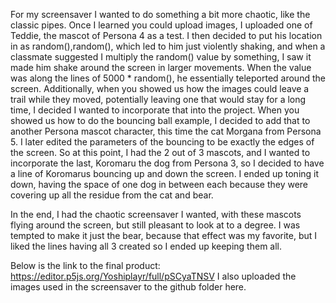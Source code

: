 For my screensaver I wanted to do something a bit more chaotic, like the classic pipes.
Once I learned you could upload images, I uploaded one of Teddie, the mascot of Persona 4 as a test.
I then decided to put his location in as random(),random(), which led to him just violently shaking, and when a classmate suggested I multiply the random() value by something, I saw it made him shake around the screen in larger movements. When the value was along the lines of 5000 * random(), he essentially teleported around the screen. 
Additionally, when you showed us how the images could leave a trail while they moved, potentially leaving one that would stay for a long time, I decided I wanted to incorporate that into the project.
When you showed us how to do the bouncing ball example, I decided to add that to another Persona mascot character, this time the cat Morgana from Persona 5. I later edited the parameters of the bouncing to be exactly the edges of the screen.
So at this point, I had the 2 out of 3 mascots, and I wanted to incorporate the last, Koromaru the dog from Persona 3, so I decided to have a line of Koromarus bouncing up and down the screen. I ended up toning it down, having the space of one dog in between each because they were covering up all the residue from the cat and bear.

In the end, I had the chaotic screensaver I wanted, with these mascots flying around the screen, but still pleasant to look at to a degree. I was tempted to make it just the bear, because that effect was my favorite, but I liked the lines having all 3 created so I ended up keeping them all.

Below is the link to the final product:
https://editor.p5js.org/Yoshiplayr/full/pSCyaTNSV
I also uploaded the images used in the screensaver to the github folder here.

